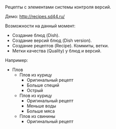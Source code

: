 Рецепты с элементами системы контроля версий.

Демо: http://recipes.sd44.ru/

Возможности на данный момент:
- Создание блюд (Dish).
- Создание версий блюд (Dish version).
- Создание рецептов (Recipe). Коммиты, ветки.
- Метки качества (Quality) у блюд и версий.

Например:
- Плов
  - Плов из курицу
    - Оригинальный рецепт
    - Больше специй
    - Острый
  - Плов из курицу
    - Оригинальный рецепт
    - Меньше воды
    - Больше мяса
  - Плов из свинины
    - Оригинальный рецепт